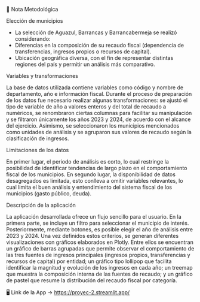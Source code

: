 🧾 Nota Metodológica

Elección de municipios

- La selección de Aguazul, Barrancas y Barrancabermeja se realizó considerando:
- Diferencias en la composición de su recaudo fiscal (dependencia de transferencias, ingresos propios o recursos de capital).
- Ubicación geográfica diversa, con el fin de representar distintas regiones del país y permitir un análisis más comparativo.

Variables y transformaciones

La base de datos utilizada contiene variables como código y nombre de departamento, año e información fiscal. Durante el proceso de preparación de los datos fue necesario realizar algunas transformaciones: se ajustó el tipo de variable de año a valores enteros y del total de recaudo a numéricos, se renombraron ciertas columnas para facilitar su manipulación y se filtraron únicamente los años 2023 y 2024, de acuerdo con el alcance del ejercicio. Asimismo, se seleccionaron los municipios mencionados como unidades de análisis y se agruparon sus valores de recaudo según la clasificación de ingresos.

Limitaciones de los datos

En primer lugar, el periodo de análisis es corto, lo cual restringe la posibilidad de identificar tendencias de largo plazo en el comportamiento fiscal de los municipios. En segundo lugar, la disponibilidad de datos desagregados es limitada, esto conlleva a omitir variables relevantes, lo cual limita el buen análisis y entendimiento del sistema fiscal de los municipios (gasto público, deuda).

Descripción de la aplicación

La aplicación desarrollada ofrece un flujo sencillo para el usuario. En la primera parte, se incluye un filtro para seleccionar el municipio de interés. Posteriormente, mediante botones, es posible elegir el año de análisis entre 2023 y 2024. Una vez definidos estos criterios, se generan diferentes visualizaciones con gráficos elaborados en Plotly. Entre ellos se encuentran un gráfico de barras agrupadas que permite observar el comportamiento de las tres fuentes de ingresos principales (ingresos propios, transferencias y recursos de capital) por entidad; un gráfico tipo lollipop que facilita identificar la magnitud y evolución de los ingresos en cada año; un treemap que muestra la composición interna de las fuentes de recaudo; y un gráfico de pastel que resume la distribución del recaudo fiscal por categoría.

🖥️ Link de la App -> https://proyec-2.streamlit.app/
